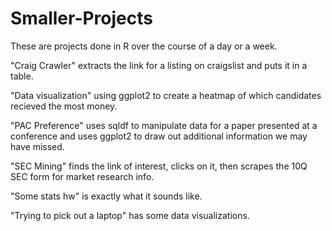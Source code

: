 Smaller-Projects
================

These are projects done in R over the course of a day or a week. 

"Craig Crawler" extracts the link for a listing on craigslist and puts it in a table.

"Data visualization" using ggplot2 to create a heatmap of which candidates recieved the most money.

"PAC Preference" uses sqldf to manipulate data for a paper presented at a conference and uses ggplot2 to draw out 
additional information we may have missed.

"SEC Mining" finds the link of interest, clicks on it, then scrapes the 10Q SEC form for market research info. 

"Some stats hw" is exactly what it sounds like.

"Trying to pick out a laptop" has some data visualizations. 
